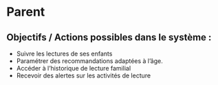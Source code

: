 # Parent

## Objectifs / Actions possibles dans le système :

- Suivre les lectures de ses enfants
- Paramétrer des recommandations adaptées à l’âge.
- Accéder à l’historique de lecture familial
- Recevoir des alertes sur les activités de lecture